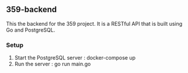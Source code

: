 ## 359-backend

This the backend for the 359 project. It is a RESTful API that is built using Go and PostgreSQL.

### Setup
1. Start the PostgreSQL server : docker-compose up
2. Run the server : go run main.go


